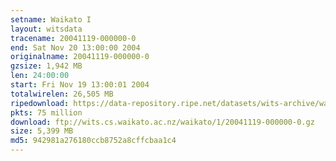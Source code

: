 ```yaml
---
setname: Waikato I
layout: witsdata
tracename: 20041119-000000-0
end: Sat Nov 20 13:00:00 2004
originalname: 20041119-000000-0
gzsize: 1,942 MB
len: 24:00:00
start: Fri Nov 19 13:00:01 2004
totalwirelen: 26,505 MB
ripedownload: https://data-repository.ripe.net/datasets/wits-archive/waikato/1/20041119-000000-0.gz
pkts: 75 million
download: ftp://wits.cs.waikato.ac.nz/waikato/1/20041119-000000-0.gz
size: 5,399 MB
md5: 942981a276180ccb8752a8cffcbaa1c4
---
```

